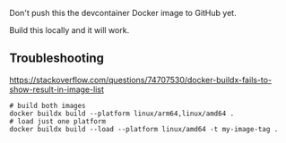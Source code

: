 Don't push this the devcontainer Docker image to GitHub yet.

Build this locally and it will work.

## Troubleshooting

https://stackoverflow.com/questions/74707530/docker-buildx-fails-to-show-result-in-image-list


```
# build both images
docker buildx build --platform linux/arm64,linux/amd64 .
# load just one platform
docker buildx build --load --platform linux/amd64 -t my-image-tag .
```